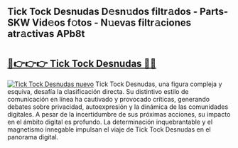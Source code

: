 ## Tick Tock Desnudas D𝚎sn𝚞dos filtr𝚊dos - Parts-SKW Vid𝚎os f𝚘tos - N𝚞evas filtr𝚊ciones atr𝚊ctivas APb8t

# <h2><a href="http://mb8n3w.tromn.icu/?c=Tick+Tock+Desnudas">🔗👉👉👉 Tick Tock Desnudas 🔗🔗</a></h2>

[![Tick Tock Desnudas nuevo](https://i.imgur.com/pEAQMta.gif)](http://mb8n3w.tromn.icu/?c=Tick+Tock+Desnudas)
Tick Tock Desnudas, una figura compleja y esquiva, desafía la clasificación directa. Su distintivo estilo de comunicación en línea ha cautivado y provocado críticas, generando debates sobre privacidad, autoexpresión y la dinámica de las comunidades digitales. A pesar de la incertidumbre de sus próximas acciones, su impacto en el ámbito digital es profundo. La determinación inquebrantable y el magnetismo innegable impulsan el viaje de Tick Tock Desnudas en el panorama digital.
